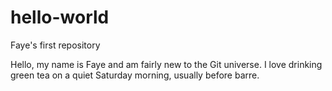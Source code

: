 # hello-world
Faye's first repository

Hello, my name is Faye and am fairly new to the Git universe. I love drinking green tea on a quiet Saturday morning, usually before barre.
